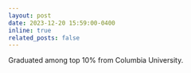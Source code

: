 ```yaml
---
layout: post
date: 2023-12-20 15:59:00-0400
inline: true
related_posts: false
---
```


Graduated among top 10% from Columbia University.
